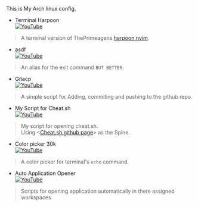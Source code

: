 This is My Arch linux config.

* Terminal Harpoon  
[![YouTube](http://i.ytimg.com/vi/XA9zofHMY6M/hqdefault.jpg)](https://www.youtube.com/watch?v=XA9zofHMY6M)
> A terminal version of ThePrimeagens [harpoon.nvim](https://github.com/ThePrimeagen/harpoon).  

* asdf  
[![YouTube](http://i.ytimg.com/vi/u_j7LdT4ajQ/hqdefault.jpg)](https://www.youtube.com/watch?v=u_j7LdT4ajQ)
> An alias for the exit command `BUT BETTER`.  

* Gitacp  
[![YouTube](http://i.ytimg.com/vi/SPqnFwzqfgQ/hqdefault.jpg)](https://www.youtube.com/watch?v=SPqnFwzqfgQ)
> A simple script for Adding, commiting and pushing to the github repo.  

* My Script for Cheat.sh  
[![YouTube](http://i.ytimg.com/vi/GZVUQq0h_to/hqdefault.jpg)](https://www.youtube.com/watch?v=GZVUQq0h_to)
> My script for opening cheat.sh.  
> Using <[Cheat.sh github page](https://github.com/chubin/cheat.sh)> as the Spine.  

* Color picker 30k  
[![YouTube](http://i.ytimg.com/vi/D9gJ1LV35Uk/hqdefault.jpg)](https://www.youtube.com/watch?v=D9gJ1LV35Uk)
> A color picker for terminal's `echo` command.  

* Auto Application Opener  
[![YouTube](http://i.ytimg.com/vi/AHOO84hKNB8/hqdefault.jpg)](https://www.youtube.com/watch?v=AHOO84hKNB8)
> Scripts for opening application automatically in there assigned workspaces.  
